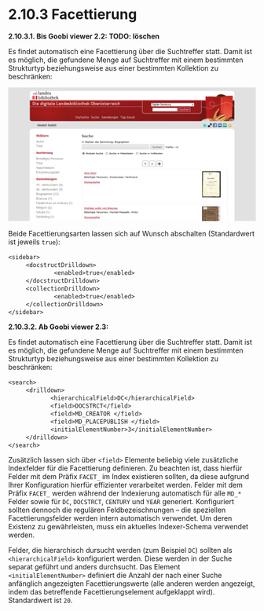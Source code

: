 # 2.10.3 Facettierung

**2.10.3.1. Bis Goobi viewer 2.2: TODO: löschen**

Es findet automatisch eine Facettierung über die Suchtreffer statt. Damit ist es möglich, die gefundene Menge auf Suchtreffer mit einem bestimmten Strukturtyp beziehungsweise aus einer bestimmten Kollektion zu beschränken:

![](../../.gitbook/assets/facettierung.png)

Beide Facettierungsarten lassen sich auf Wunsch abschalten \(Standardwert ist jeweils `true`\):

```markup
<sidebar>
     <docstructDrilldown>
             <enabled>true</enabled>
     </docstructDrilldown>
     <collectionDrilldown>
             <enabled>true</enabled>
     </collectionDrilldown>
</sidebar>
```

**2.10.3.2. Ab Goobi viewer 2.3:**

Es findet automatisch eine Facettierung über die Suchtreffer statt. Damit ist es möglich, die gefundene Menge auf Suchtreffer mit einem bestimmten Strukturtyp beziehungsweise aus einer bestimmten Kollektion zu beschränken:

```markup
<search>
     <drilldown>
            <hierarchicalField>DC</hierarchicalField>
            <field>DOCSTRCT</field>
            <field>MD_CREATOR </field>
            <field>MD_PLACEPUBLISH </field>
            <initialElementNumber>3</initialElementNumber>
     </drilldown>
</search>
```

Zusätzlich lassen sich über `<field>` Elemente beliebig viele zusätzliche Indexfelder für die Facettierung definieren. Zu beachten ist, dass hierfür Felder mit dem Präfix `FACET_` im Index existieren sollten, da diese aufgrund Ihrer Konfiguration hierfür effizienter verarbeitet werden. Felder mit dem Präfix `FACET_` werden während der Indexierung automatisch für alle `MD_*` Felder sowie für `DC`, `DOCSTRCT`, `CENTURY` und `YEAR` generiert. Konfiguriert sollten dennoch die regulären Feldbezeischnungen – die speziellen Facettierungsfelder werden intern automatisch verwendet. Um deren Existenz zu gewährleisten, muss ein aktuelles Indexer-Schema verwendet werden.

Felder, die hierarchisch dursucht werden \(zum Beispiel `DC`\) sollten als `<hierarchicalField>` konfiguriert werden. Diese werden in der Suche separat geführt und anders durchsucht. Das Element `<initialElementNumber>` definiert die Anzahl der nach einer Suche anfänglich angezeigten Facettierungswerte \(alle anderen werden angezeigt, indem das betreffende Facettierungselement aufgeklappt wird\). Standardwert ist `20`.

